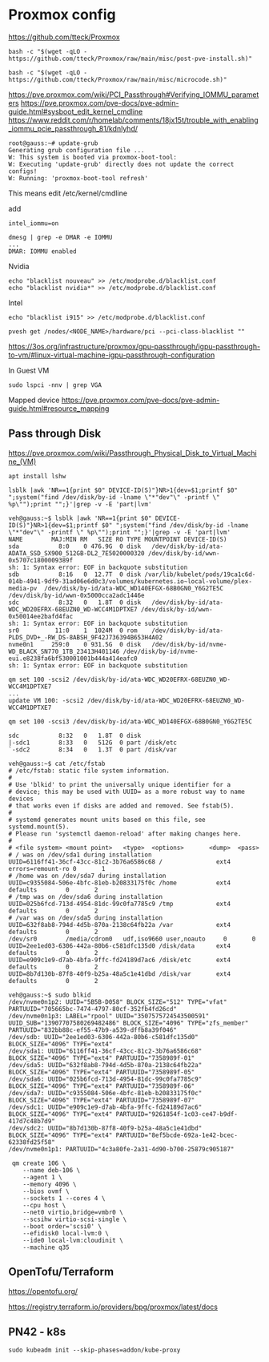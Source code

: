 # Proxmox config
https://github.com/tteck/Proxmox

```shell
bash -c "$(wget -qLO - https://github.com/tteck/Proxmox/raw/main/misc/post-pve-install.sh)"
```

```shell
bash -c "$(wget -qLO - https://github.com/tteck/Proxmox/raw/main/misc/microcode.sh)"
```

https://pve.proxmox.com/wiki/PCI_Passthrough#Verifying_IOMMU_parameters
https://pve.proxmox.com/pve-docs/pve-admin-guide.html#sysboot_edit_kernel_cmdline
https://www.reddit.com/r/homelab/comments/18jx15t/trouble_with_enabling_iommu_pcie_passthrough_81/kdnlyhd/


```shell
root@gauss:~# update-grub
Generating grub configuration file ...
W: This system is booted via proxmox-boot-tool:
W: Executing 'update-grub' directly does not update the correct configs!
W: Running: 'proxmox-boot-tool refresh'
```

This means edit /etc/kernel/cmdline

add
```shell
intel_iommu=on
```

```shell
dmesg | grep -e DMAR -e IOMMU
...
DMAR: IOMMU enabled
```

Nvidia
```shell
echo "blacklist nouveau" >> /etc/modprobe.d/blacklist.conf 
echo "blacklist nvidia*" >> /etc/modprobe.d/blacklist.conf 
```
Intel
```shell
echo "blacklist i915" >> /etc/modprobe.d/blacklist.conf
```

```shell
pvesh get /nodes/<NODE_NAME>/hardware/pci --pci-class-blacklist ""
```

https://3os.org/infrastructure/proxmox/gpu-passthrough/igpu-passthrough-to-vm/#linux-virtual-machine-igpu-passthrough-configuration

In Guest VM

```shell
sudo lspci -nnv | grep VGA
```

Mapped device
https://pve.proxmox.com/pve-docs/pve-admin-guide.html#resource_mapping


## Pass through Disk
https://pve.proxmox.com/wiki/Passthrough_Physical_Disk_to_Virtual_Machine_(VM)

```shell
apt install lshw
```

```shell
lsblk |awk 'NR==1{print $0" DEVICE-ID(S)"}NR>1{dev=$1;printf $0" ";system("find /dev/disk/by-id -lname \"*"dev"\" -printf \" %p\"");print "";}'|grep -v -E 'part|lvm'
```

```shell
veh@gauss:~$ lsblk |awk 'NR==1{print $0" DEVICE-ID(S)"}NR>1{dev=$1;printf $0" ";system("find /dev/disk/by-id -lname \"*"dev"\" -printf \" %p\"");print "";}'|grep -v -E 'part|lvm'
NAME        MAJ:MIN RM   SIZE RO TYPE MOUNTPOINT DEVICE-ID(S)
sda           8:0    0 476.9G  0 disk   /dev/disk/by-id/ata-ADATA_SSD_SX900_512GB-DL2_7E5020000320 /dev/disk/by-id/wwn-0x5707c1800009389f
sh: 1: Syntax error: EOF in backquote substitution
sdb           8:16   0  12.7T  0 disk /var/lib/kubelet/pods/19ca1c6d-014b-4941-9df9-31ad06e6d0c3/volumes/kubernetes.io~local-volume/plex-media-pv  /dev/disk/by-id/ata-WDC_WD140EFGX-68B0GN0_Y6G2TE5C /dev/disk/by-id/wwn-0x5000cca2adc1446e
sdc           8:32   0   1.8T  0 disk   /dev/disk/by-id/ata-WDC_WD20EFRX-68EUZN0_WD-WCC4M1DPTXE7 /dev/disk/by-id/wwn-0x50014ee2bafd4fac
sh: 1: Syntax error: EOF in backquote substitution
sr0          11:0    1  1024M  0 rom    /dev/disk/by-id/ata-PLDS_DVD+_-RW_DS-8ABSH_9F42J736394B653H4A02
nvme0n1     259:0    0 931.5G  0 disk   /dev/disk/by-id/nvme-WD_BLACK_SN770_1TB_23413H401146 /dev/disk/by-id/nvme-eui.e8238fa6bf530001001b444a414eafc0
sh: 1: Syntax error: EOF in backquote substitution
```

```shell
qm set 100 -scsi2 /dev/disk/by-id/ata-WDC_WD20EFRX-68EUZN0_WD-WCC4M1DPTXE7
...
update VM 100: -scsi2 /dev/disk/by-id/ata-WDC_WD20EFRX-68EUZN0_WD-WCC4M1DPTXE7
```

```shell
qm set 100 -scsi3 /dev/disk/by-id/ata-WDC_WD140EFGX-68B0GN0_Y6G2TE5C
```

```shell
sdc           8:32   0   1.8T  0 disk 
|-sdc1        8:33   0   512G  0 part /disk/etc
`-sdc2        8:34   0   1.3T  0 part /disk/var
```


```shell
veh@gauss:~$ cat /etc/fstab 
# /etc/fstab: static file system information.
#
# Use 'blkid' to print the universally unique identifier for a
# device; this may be used with UUID= as a more robust way to name devices
# that works even if disks are added and removed. See fstab(5).
#
# systemd generates mount units based on this file, see systemd.mount(5).
# Please run 'systemctl daemon-reload' after making changes here.
#
# <file system> <mount point>   <type>  <options>       <dump>  <pass>
# / was on /dev/sda1 during installation
UUID=6116ff41-36cf-43cc-81c2-3b76a6586c68 /               ext4    errors=remount-ro 0       1
# /home was on /dev/sda7 during installation
UUID=c9355084-506e-4bfc-81eb-b20833175f0c /home           ext4    defaults        0       2
# /tmp was on /dev/sda6 during installation
UUID=025b6fcd-713d-4954-81dc-99c0fa7785c9 /tmp            ext4    defaults        0       2
# /var was on /dev/sda5 during installation
UUID=632f8ab8-794d-4d5b-870a-2138c64fb22a /var            ext4    defaults        0       2
/dev/sr0        /media/cdrom0   udf,iso9660 user,noauto     0       0
UUID=2ee1ed03-6306-442a-80b6-c581dfc135d0 /disk/data      ext4    defaults        0       2
UUID=e909c1e9-d7ab-4bfa-9ffc-fd24189d7ac6 /disk/etc       ext4    defaults        0       2
UUID=8b7d130b-87f8-40f9-b25a-48a5c1e41dbd /disk/var       ext4    defaults        0       2
```

```shell
veh@gauss:~$ sudo blkid
/dev/nvme0n1p2: UUID="5B5B-D058" BLOCK_SIZE="512" TYPE="vfat" PARTUUID="705665bc-7474-4797-80cf-352fb4fd26cd"
/dev/nvme0n1p3: LABEL="rpool" UUID="3507575724543500591" UUID_SUB="13907707580269482486" BLOCK_SIZE="4096" TYPE="zfs_member" PARTUUID="832bb88c-ef55-47b9-a539-dffb8a39f046"
/dev/sdb: UUID="2ee1ed03-6306-442a-80b6-c581dfc135d0" BLOCK_SIZE="4096" TYPE="ext4"
/dev/sda1: UUID="6116ff41-36cf-43cc-81c2-3b76a6586c68" BLOCK_SIZE="4096" TYPE="ext4" PARTUUID="7358989f-01"
/dev/sda5: UUID="632f8ab8-794d-4d5b-870a-2138c64fb22a" BLOCK_SIZE="4096" TYPE="ext4" PARTUUID="7358989f-05"
/dev/sda6: UUID="025b6fcd-713d-4954-81dc-99c0fa7785c9" BLOCK_SIZE="4096" TYPE="ext4" PARTUUID="7358989f-06"
/dev/sda7: UUID="c9355084-506e-4bfc-81eb-b20833175f0c" BLOCK_SIZE="4096" TYPE="ext4" PARTUUID="7358989f-07"
/dev/sdc1: UUID="e909c1e9-d7ab-4bfa-9ffc-fd24189d7ac6" BLOCK_SIZE="4096" TYPE="ext4" PARTUUID="9261854f-1c03-ce47-b9df-417d7c48b7d9"
/dev/sdc2: UUID="8b7d130b-87f8-40f9-b25a-48a5c1e41dbd" BLOCK_SIZE="4096" TYPE="ext4" PARTUUID="8ef5bcde-692a-1e42-bcec-62338fd25f58"
/dev/nvme0n1p1: PARTUUID="4c3a80fe-2a31-4d90-b700-25879c905187"
```

```shell
 qm create 106 \
    --name deb-106 \
    --agent 1 \
    --memory 4096 \
    --bios ovmf \
    --sockets 1 --cores 4 \
    --cpu host \
    --net0 virtio,bridge=vmbr0 \
    --scsihw virtio-scsi-single \
    --boot order='scsi0' \
    --efidisk0 local-lvm:0 \
    --ide0 local-lvm:cloudinit \
    --machine q35 
```

## OpenTofu/Terraform

https://opentofu.org/

https://registry.terraform.io/providers/bpg/proxmox/latest/docs


## PN42 - k8s

```shell
sudo kubeadm init --skip-phases=addon/kube-proxy
```

